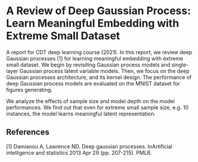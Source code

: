# A Review of Deep Gaussian Process: Learn Meaningful  Embedding with Extreme Small Dataset

A report for CDT deep learning course (2021). In this report, we review deep Gaussian processes [1] for learning meaningful embedding with extreme small dataset. We begin by revisiting Gaussian process models and single-layer Gaussian process latent variable models. Then, we focus on the deep Gaussian processes architecture, and its kernel design. The performance of deep Gaussian process models are evaluated on the MNIST dataset for figures generating.

We analyze the effects of sample size and model depth on the model performances. We find out that even for extreme small sample size, e.g. 10 instances, the model learns meaningful latent representation.

## References

[1] Damianou A, Lawrence ND. Deep gaussian processes. InArtificial intelligence and statistics 2013 Apr 29 (pp. 207-215). PMLR.
